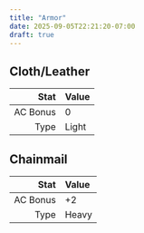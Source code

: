 ```yaml
---
title: "Armor"
date: 2025-09-05T22:21:20-07:00
draft: true
---
```


## Cloth/Leather
| Stat     | Value |
| -------: | :---- |
| AC Bonus | 0     |
| Type     | Light |

## Chainmail
| Stat     | Value |
| -------: | :---- |
| AC Bonus | +2    |
| Type     | Heavy |